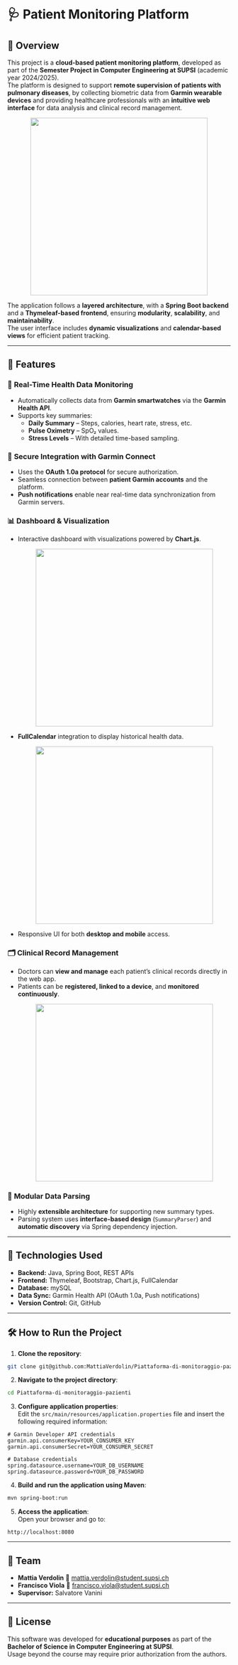 # 🩺 Patient Monitoring Platform

## 📝 Overview  
This project is a **cloud-based patient monitoring platform**, developed as part of the **Semester Project in Computer Engineering at SUPSI** (academic year 2024/2025).  
The platform is designed to support **remote supervision of patients with pulmonary diseases**, by collecting biometric data from **Garmin wearable devices** and providing healthcare professionals with an **intuitive web interface** for data analysis and clinical record management.

<p align="center">
  <img src="https://github.com/user-attachments/assets/29c6c6c5-ba62-4c6f-8155-3b968ab92ad9" height="400px">
</p>

The application follows a **layered architecture**, with a **Spring Boot backend** and a **Thymeleaf-based frontend**, ensuring **modularity**, **scalability**, and **maintainability**.  
The user interface includes **dynamic visualizations** and **calendar-based views** for efficient patient tracking.

---

## 🎯 Features

### 📡 **Real-Time Health Data Monitoring**
- Automatically collects data from **Garmin smartwatches** via the **Garmin Health API**.
- Supports key summaries:
  - **Daily Summary** – Steps, calories, heart rate, stress, etc.
  - **Pulse Oximetry** – SpO₂ values.
  - **Stress Levels** – With detailed time-based sampling.

### 🔐 **Secure Integration with Garmin Connect**
- Uses the **OAuth 1.0a protocol** for secure authorization.
- Seamless connection between **patient Garmin accounts** and the platform.
- **Push notifications** enable near real-time data synchronization from Garmin servers.

### 📊 **Dashboard & Visualization**
- Interactive dashboard with visualizations powered by **Chart.js**.
  <p align="center">
  <img src="https://github.com/user-attachments/assets/b9c7f40d-a0b8-492d-8f2e-78e5b61a3789" height="400px">
  </p>

- **FullCalendar** integration to display historical health data.
    <p align="center">
  <img src="https://github.com/user-attachments/assets/7bec7785-48a9-4653-aeb9-02342eaa73ec" height="400px">
    </p>
- Responsive UI for both **desktop and mobile** access.

### 🗂️ **Clinical Record Management**
- Doctors can **view and manage** each patient’s clinical records directly in the web app.
- Patients can be **registered, linked to a device**, and **monitored continuously**.
  <p align="center">
  <img src="https://github.com/user-attachments/assets/f4168b47-2950-4a53-98ad-213ef116c324" height="400px">
  </p>

### 🔄 **Modular Data Parsing**
- Highly **extensible architecture** for supporting new summary types.
- Parsing system uses **interface-based design** (`SummaryParser`) and **automatic discovery** via Spring dependency injection.

---

## 🔧 Technologies Used
- **Backend:** Java, Spring Boot, REST APIs  
- **Frontend:** Thymeleaf, Bootstrap, Chart.js, FullCalendar  
- **Database:** mySQL
- **Data Sync:** Garmin Health API (OAuth 1.0a, Push notifications)  
- **Version Control:** Git, GitHub

---

## 🛠️ How to Run the Project

1. **Clone the repository**:
```bash
git clone git@github.com:MattiaVerdolin/Piattaforma-di-monitoraggio-pazienti.git
```

2. **Navigate to the project directory**:
```bash
cd Piattaforma-di-monitoraggio-pazienti
```

3. **Configure application properties**:  
Edit the `src/main/resources/application.properties` file and insert the following required information:

```properties
# Garmin Developer API credentials
garmin.api.consumerKey=YOUR_CONSUMER_KEY
garmin.api.consumerSecret=YOUR_CONSUMER_SECRET

# Database credentials
spring.datasource.username=YOUR_DB_USERNAME
spring.datasource.password=YOUR_DB_PASSWORD
```

4. **Build and run the application using Maven**:
```bash
mvn spring-boot:run
```

5. **Access the application**:  
Open your browser and go to:
```
http://localhost:8080
```

---

## 👥 Team
- **Mattia Verdolin** 📧 [mattia.verdolin@student.supsi.ch](mailto:mattia.verdolin@student.supsi.ch)  
- **Francisco Viola** 📧 [francisco.viola@student.supsi.ch](mailto:francisco.viola@student.supsi.ch)  
- **Supervisor:** Salvatore Vanini

---

## 📜 License
This software was developed for **educational purposes** as part of the **Bachelor of Science in Computer Engineering at SUPSI**.  
Usage beyond the course may require prior authorization from the authors.

